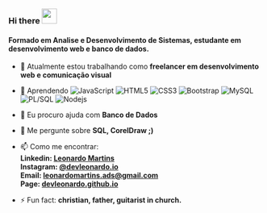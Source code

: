 ### Hi there <img src="https://raw.githubusercontent.com/aemmadi/aemmadi/master/wave.gif" width="30px">

#### Formado em Analise e Desenvolvimento de Sistemas, estudante em desenvolvimento web e banco de dados.

- 🔭 Atualmente estou trabalhando como <b>freelancer em desenvolvimento web e comunicação visual</b>



- 🌱 Aprendendo
![JavaScript](https://img.shields.io/badge/-JavaScript-black?style=flat-square&logo=javascript)
![HTML5](https://img.shields.io/badge/-HTML5-black?style=flat-square&logo=html5&logoColor=white)
![CSS3](https://img.shields.io/badge/-CSS3-black?style=flat-square&logo=css3)
![Bootstrap](https://img.shields.io/badge/-Bootstrap-black?style=flat-square&logo=bootstrap)
![MySQL](https://img.shields.io/badge/-MySQL-black?style=flat-square&logo=mysql)
![PL/SQL](https://img.shields.io/badge/-PL/SQL-black?style=flat-square&logo=oracle)
![Nodejs](https://img.shields.io/badge/-Nodejs-black?style=flat-square&logo=Node.js)

- 🤔 Eu procuro ajuda com <b>Banco de Dados</b>
- 💬 Me pergunte sobre <b>SQL, CorelDraw ;)</b>



- 📫 Como me encontrar:
  <b><br>Linkedin: <a href="https://www.linkedin.com/in/leonardomartinsads">Leonardo Martins</a></b>
  <b><br>Instagram: <a href="https://www.instagram.com/devleonardo.io">@devleonardo.io</a></b>
  <b><br>Email: <a href="mailto:leonardomartins.ads@gmail.com">leonardomartins.ads@gmail.com</a></b>
  <b><br>Page: <a href="https://devleonardo.github.io/">devleonardo.github.io</a></b>


- ⚡ Fun fact: <b>christian, father, guitarist in church.</b>
